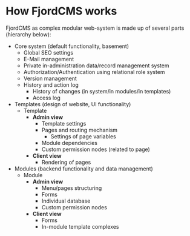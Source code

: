 # How FjordCMS works

FjordCMS as complex modular web-system is made up of several parts (hierarchy below):
- Core system (default functionality, basement)
  - Global SEO settings
  - E-Mail management
  - Private in-administration data/record management system
  - Authorization/Authentication using relational role system
  - Version management  
  - History and action log
    - History of changes (in system/in modules/in templates)
    - Access log
- Templates (design of website, UI functionality)
    - Template
      - **Admin view**
        - Template settings
        - Pages and routing mechanism
            - Settings of page variables
        - Module dependencies
        - Custom permission nodes (related to page)
      - **Client view**
        - Rendering of pages
- Modules (backend functionality and data management)
  - Module
    - **Admin view**
      - Menu/pages structuring
      - Forms
      - Individual database
      - Custom permission nodes
    - **Client view**
      - Forms
      - In-module template complexes

